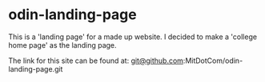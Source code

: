 # odin-landing-page

This is a 'landing page' for a made up website. I decided to make a 'college home page' as the landing page.

The link for this site can be found at: git@github.com:MitDotCom/odin-landing-page.git
